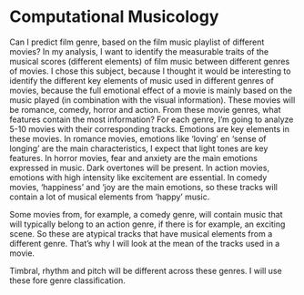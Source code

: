 # Computational Musicology

Can I predict film genre, based on the film music playlist of different movies?
In my analysis, I want to identify the measurable traits of the musical scores (different elements) of film music between different genres of movies. I chose this subject, because I thought it would be interesting to identify the different key elements of music used in different genres of movies, because the full emotional effect of a movie is mainly based on the music played (in combination with the visual information). These movies will be romance, comedy, horror and action. From these movie genres, what features contain the most information? For each genre, I’m going to analyze 5-10 movies with their corresponding tracks. Emotions are key elements in these movies. In romance movies, emotions like ‘loving’ en ‘sense of longing’ are the main characteristics, I expect that light tones are key features. In horror movies, fear and anxiety are the main emotions expressed in music. Dark overtones will be present. In action movies, emotions with high intensity like excitement are essential. In comedy movies, ‘happiness’ and ‘joy are the main emotions, so these tracks will contain a lot of musical elements from ‘happy’ music.

Some movies from, for example, a comedy genre, will contain music that will typically belong to an action genre, if there is for example, an exciting scene. So these are atypical tracks that have musical elements from a different genre. That’s why I will look at the mean of the tracks used in a movie.

Timbral, rhythm and pitch will be different across these genres. I will use these fore genre classification. 
